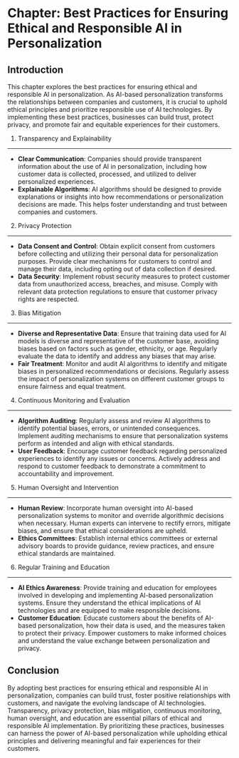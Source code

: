 Chapter: Best Practices for Ensuring Ethical and Responsible AI in Personalization
==================================================================================

Introduction
------------

This chapter explores the best practices for ensuring ethical and responsible AI in personalization. As AI-based personalization transforms the relationships between companies and customers, it is crucial to uphold ethical principles and prioritize responsible use of AI technologies. By implementing these best practices, businesses can build trust, protect privacy, and promote fair and equitable experiences for their customers.

1. Transparency and Explainability
----------------------------------

* **Clear Communication**: Companies should provide transparent information about the use of AI in personalization, including how customer data is collected, processed, and utilized to deliver personalized experiences.
* **Explainable Algorithms**: AI algorithms should be designed to provide explanations or insights into how recommendations or personalization decisions are made. This helps foster understanding and trust between companies and customers.

2. Privacy Protection
---------------------

* **Data Consent and Control**: Obtain explicit consent from customers before collecting and utilizing their personal data for personalization purposes. Provide clear mechanisms for customers to control and manage their data, including opting out of data collection if desired.
* **Data Security**: Implement robust security measures to protect customer data from unauthorized access, breaches, and misuse. Comply with relevant data protection regulations to ensure that customer privacy rights are respected.

3. Bias Mitigation
------------------

* **Diverse and Representative Data**: Ensure that training data used for AI models is diverse and representative of the customer base, avoiding biases based on factors such as gender, ethnicity, or age. Regularly evaluate the data to identify and address any biases that may arise.
* **Fair Treatment**: Monitor and audit AI algorithms to identify and mitigate biases in personalized recommendations or decisions. Regularly assess the impact of personalization systems on different customer groups to ensure fairness and equal treatment.

4. Continuous Monitoring and Evaluation
---------------------------------------

* **Algorithm Auditing**: Regularly assess and review AI algorithms to identify potential biases, errors, or unintended consequences. Implement auditing mechanisms to ensure that personalization systems perform as intended and align with ethical standards.
* **User Feedback**: Encourage customer feedback regarding personalized experiences to identify any issues or concerns. Actively address and respond to customer feedback to demonstrate a commitment to accountability and improvement.

5. Human Oversight and Intervention
-----------------------------------

* **Human Review**: Incorporate human oversight into AI-based personalization systems to monitor and override algorithmic decisions when necessary. Human experts can intervene to rectify errors, mitigate biases, and ensure that ethical considerations are upheld.
* **Ethics Committees**: Establish internal ethics committees or external advisory boards to provide guidance, review practices, and ensure ethical standards are maintained.

6. Regular Training and Education
---------------------------------

* **AI Ethics Awareness**: Provide training and education for employees involved in developing and implementing AI-based personalization systems. Ensure they understand the ethical implications of AI technologies and are equipped to make responsible decisions.
* **Customer Education**: Educate customers about the benefits of AI-based personalization, how their data is used, and the measures taken to protect their privacy. Empower customers to make informed choices and understand the value exchange between personalization and privacy.

Conclusion
----------

By adopting best practices for ensuring ethical and responsible AI in personalization, companies can build trust, foster positive relationships with customers, and navigate the evolving landscape of AI technologies. Transparency, privacy protection, bias mitigation, continuous monitoring, human oversight, and education are essential pillars of ethical and responsible AI implementation. By prioritizing these practices, businesses can harness the power of AI-based personalization while upholding ethical principles and delivering meaningful and fair experiences for their customers.
